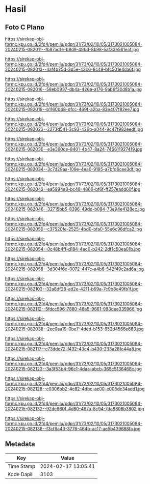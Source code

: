 # Hasil

## Foto C Plano

https://sirekap-obj-formc.kpu.go.id/2fd4/pemilu/pdpr/31/73/02/10/05/3173021005084-20240215-082011--fb87ad1e-b8d9-49bd-8b98-5af33e561eaf.jpg

https://sirekap-obj-formc.kpu.go.id/2fd4/pemilu/pdpr/31/73/02/10/05/3173021005084-20240215-082013--4af4b25d-3d5e-43c6-8c49-bfc501e4da6f.jpg

https://sirekap-obj-formc.kpu.go.id/2fd4/pemilu/pdpr/31/73/02/10/05/3173021005084-20240215-082016--58eb0937-db4a-426a-a176-9ab6f30d8b1a.jpg

https://sirekap-obj-formc.kpu.go.id/2fd4/pemilu/pdpr/31/73/02/10/05/3173021005084-20240215-082019--b1160b48-dfcc-469f-a2ba-83e407f82ee7.jpg

https://sirekap-obj-formc.kpu.go.id/2fd4/pemilu/pdpr/31/73/02/10/05/3173021005084-20240215-082023--2273d541-3c93-426b-a044-9c47f982eedf.jpg

https://sirekap-obj-formc.kpu.go.id/2fd4/pemilu/pdpr/31/73/02/10/05/3173021005084-20240215-082030--e3e360ce-8401-4b47-8a24-746611927419.jpg

https://sirekap-obj-formc.kpu.go.id/2fd4/pemilu/pdpr/31/73/02/10/05/3173021005084-20240215-082034--3c7d29aa-109e-4ea0-9195-a7bfd6cee3df.jpg

https://sirekap-obj-formc.kpu.go.id/2fd4/pemilu/pdpr/31/73/02/10/05/3173021005084-20240215-082042--ea5994a8-bc48-4866-bf6f-ff257eadd60f.jpg

https://sirekap-obj-formc.kpu.go.id/2fd4/pemilu/pdpr/31/73/02/10/05/3173021005084-20240215-082046--32715bb5-8396-49dd-b084-73e94e4128ec.jpg

https://sirekap-obj-formc.kpu.go.id/2fd4/pemilu/pdpr/31/73/02/10/05/3173021005084-20240215-082050--c37520fe-2525-4bd0-bfa0-55e6c96dfca2.jpg

https://sirekap-obj-formc.kpu.go.id/2fd4/pemilu/pdpr/31/73/02/10/05/3173021005084-20240215-082054--0c48b4ff-d184-4ec0-b242-2df1c50ea01b.jpg

https://sirekap-obj-formc.kpu.go.id/2fd4/pemilu/pdpr/31/73/02/10/05/3173021005084-20240215-082058--3d304f6d-0072-447c-a4b6-542f49c2ad6a.jpg

https://sirekap-obj-formc.kpu.go.id/2fd4/pemilu/pdpr/31/73/02/10/05/3173021005084-20240215-082103--32a8df28-ad2e-4211-b99a-7c9b8e49fb1f.jpg

https://sirekap-obj-formc.kpu.go.id/2fd4/pemilu/pdpr/31/73/02/10/05/3173021005084-20240215-082112--5fdcc596-7880-48a5-9661-983dee335966.jpg

https://sirekap-obj-formc.kpu.go.id/2fd4/pemilu/pdpr/31/73/02/10/05/3173021005084-20240215-082038--2ec0aa19-0be7-4ded-b153-652d4566e683.jpg

https://sirekap-obj-formc.kpu.go.id/2fd4/pemilu/pdpr/31/73/02/10/05/3173021005084-20240215-082117--c73dde72-f432-43c4-b430-233a28fc44a8.jpg

https://sirekap-obj-formc.kpu.go.id/2fd4/pemilu/pdpr/31/73/02/10/05/3173021005084-20240215-082123--3a3f53b4-96c1-4daa-abcb-365c5136468c.jpg

https://sirekap-obj-formc.kpu.go.id/2fd4/pemilu/pdpr/31/73/02/10/05/3173021005084-20240215-082128--c0306bb2-4e82-4dbc-ae00-e005de34add1.jpg

https://sirekap-obj-formc.kpu.go.id/2fd4/pemilu/pdpr/31/73/02/10/05/3173021005084-20240215-082132--92de660f-4d80-467a-8c94-7da8808b3802.jpg

https://sirekap-obj-formc.kpu.go.id/2fd4/pemilu/pdpr/31/73/02/10/05/3173021005084-20240215-082138--f3cf6a43-3776-464b-ac17-ae5b439688fa.jpg


## Metadata

| Key        | Value               |
| ---------- | ------------------- |
| Time Stamp | 2024-02-17 13:05:41 |
| Kode Dapil | 3103                |



